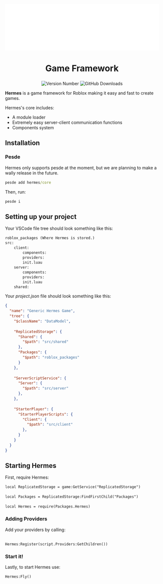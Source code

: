 <div align="center">
<img src="https://github.com/froststarinteractive/hermes/blob/27358fea0293f602b065f5602dac0be4a4ac090f/assets/icon.svg?raw=true" alt="Icon"/>

<h1><b>Game Framework</b></h1>
<img alt="Version Number" src="https://img.shields.io/badge/dynamic/toml?url=https%3A%2F%2Fraw.githubusercontent.com%2Ffroststarinteractive%2Fhermes%2Frefs%2Fheads%2Frewrite%2Fpesde.toml&query=%24.version&label=version">

<img style="padding-top: 5px" alt="GitHub Downloads" src="https://img.shields.io/github/downloads/froststarinteractive/hermes/total">

</div>

**Hermes** is a game framework for Roblox making it easy and fast to create games.

Hermes's core includes:

- A module loader
- Extremely easy server-client communication functions
- Components system

## Installation

### Pesde

Hermes only supports pesde at the moment, but we are planning to make a wally release in the future.

```cmd
pesde add hermes/core
```

Then, run:

```cmd
pesde i
```

## Setting up your project

Your VSCode file tree should look something like this:

```
roblox_packages (Where Hermes is stored.)
src:
    client:
        components:
        providers:
        init.luau
    server:
        components:
        providers:
        init.luau
    shared:
```

Your *project.json* file should look something like this:

```json
{
  "name": "Generic Hermes Game",
  "tree": {
    "$className": "DataModel",

    "ReplicatedStorage": {
      "Shared": {
        "$path": "src/shared"
      },
      "Packages": {
        "$path": "roblox_packages"
      }
    },

    "ServerScriptService": {
      "Server": {
        "$path": "src/server"
      },
    },

    "StarterPlayer": {
      "StarterPlayerScripts": {
        "Client": {
          "$path": "src/client"
        },
      }
    }
  }
}
```

## Starting Hermes

First, require Hermes:

```luau
local ReplicatedStorage = game:GetService("ReplicatedStorage")

local Packages = ReplicatedStorage:FindFirstChild("Packages")

local Hermes = require(Packages.Hermes)
```

### Adding Providers

Add your providers by calling:

```luau

Hermes:Register(script.Providers:GetChildren())
```

### Start it!

Lastly, to start Hermes use:

```luau
Hermes:Fly()
```